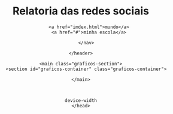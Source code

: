 <!DOCTYPE html>
<html lang="en">
<head>
    <meta charset="UTF-8">
    <meta name="viewport" content="width=device-width, initial-scale=1.0">
    <title>Document</title>
</head>
<body>
    <header>
        <h1>Relatoria das redes sociais</h1>
          </nav>

          <a href="imdex.html">mundo</a>
          <a href="#">minha escola</a>

        </nav>

    </header>

    <main class="graficos-section">
        <section id="graficos-container" class="graficos-container">
            
    </main>



    device-width
    </head>
</body>
</html>
